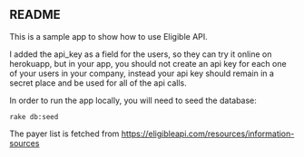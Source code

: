 ## README

This is a sample app to show how to use Eligible API.

I added the api_key as a field for the users, so they can try it online on herokuapp, but in your app, you should not
create an api key for each one of your users in your company, instead your api key should remain in a secret
place and be used for all of the api calls.

In order to run the app locally, you will need to seed the database:
```
rake db:seed
```

The payer list is fetched from
https://eligibleapi.com/resources/information-sources
